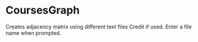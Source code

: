 # CoursesGraph
Creates adjacency matrix using different text files
Credit if used.
Enter a file name when prompted. 
